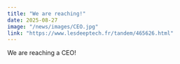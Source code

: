 ```yaml
---
title: "We are reaching!"
date: 2025-08-27
image: "/news/images/CEO.jpg"
link: "https://www.lesdeeptech.fr/tandem/465626.html"
---
```


We are reaching a CEO!
